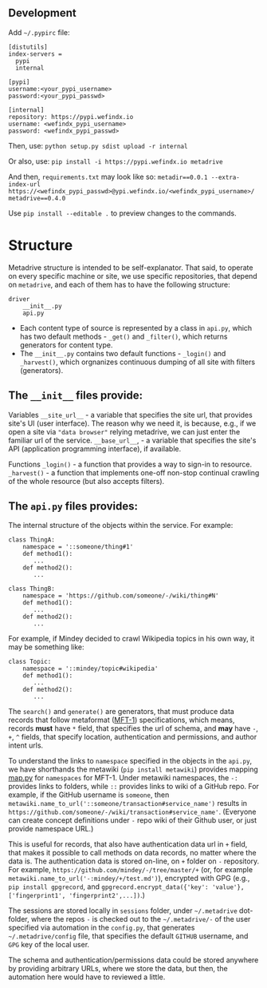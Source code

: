 ## Development
Add `~/.pypirc` file:

```
[distutils]
index-servers =
  pypi
  internal

[pypi]
username:<your_pypi_username>
password:<your_pypi_passwd>

[internal]
repository: https://pypi.wefindx.io
username: <wefindx_pypi_username>
password: <wefindx_pypi_passwd>
```

Then, use:
`python setup.py sdist upload -r internal`

Or also, use:
`pip install -i https://pypi.wefindx.io metadrive`


And then, `requirements.txt` may look like so:
`
metadir==0.0.1
--extra-index-url https://<wefindx_pypi_passwd>@ypi.wefindx.io/<wefindx_pypi_username>/
metadrive==0.4.0
`

Use `pip install --editable .` to preview changes to the commands.

# Structure

Metadrive structure is intended to be self-explanator. That said, to operate on every specific machine or site, we use specific repositories, that depend on `metadrive`, and each of them has to have the following structure:

```
driver
    __init__.py
    api.py
```

- Each content type of source is represented by a class in `api.py`, which has two default methods - `_get()` and `_filter()`, which returns generators for content type.
- The `__init__.py` contains two default functions - `_login()` and `_harvest()`, which orgnanizes continuous dumping of all site with filters (generators).

## The `__init__` files provide:

Variables
`__site_url__` - a variable that specifies the site url, that provides site's UI (user interface).  The reason why we need it, is because, e.g., if we open a site via `"data browser"` relying metadrive, we can just enter the familiar url of the service.
`__base_url__`, - a variable that specifies the site's API (application programming interface), if available.

Functions
`_login()` - a function that provides a way to sign-in to resource.
`_harvest()` - a function that implements one-off non-stop continual crawling of the whole resource (but also accepts filters).

## The `api.py` files provides:

The internal structure of the objects within the service. For example:

```
class ThingA:
    namespace = '::someone/thing#1'
    def method1():
       ...
    def method2():
       ...

class ThingB:
    namespace = 'https://github.com/someone/-/wiki/thing#N'
    def method1():
       ...
    def method2():
       ...
```

For example, if Mindey decided to crawl Wikipedia topics in his own way, it may be something like:

```
class Topic:
    namespace = '::mindey/topic#wikipedia'
    def method1():
       ...
    def method2():
       ...
```

The `search()` and `generate()` are generators, that must produce data records that follow metaformat ([MFT-1](https://book.mindey.com/metaformat/0002-data-object-format/0002-data-object-format.html)) specifications, which means, records **must** have `*` field, that specifies the url of schema, and **may** have `-`, `+`, `^` fields, that specify location, authentication and permissions, and author intent urls.

To understand the links to `namespace` specified in the objects in the `api.py`, we have shorthands the metawiki (`pip install metawiki`) provides mapping [map.py](https://github.com/mindey/metawiki/blob/master/metawiki/map.py) for `namespaces` for MFT-1. Under metawiki namespaces, the `-:` provides links to folders, while `::` provides links to wiki of a GitHub repo. For example, if the GitHub username is `someone`, then `metawiki.name_to_url('::someone/transaction#service_name')` results in `https://github.com/someone/-/wiki/transaction#service_name'`. (Everyone can create concept definitions under `-` repo wiki of their Github user, or just provide namespace URL.)

This is useful for records, that also have authentication data url in `+` field, that makes it possible to call methods on data records, no matter where the data is. The authentication data is stored on-line, on `+` folder on `-` repository. For example, `https://github.com/mindey/-/tree/master/+` (or, for example `metawiki.name_to_url('-:mindey/+/test.md')`), encrypted with GPG (e.g., `pip install gpgrecord`, and `gpgrecord.encrypt_data({'key': 'value'}, ['fingerprint1', 'fingerprint2',...])`.)

The sessions are stored locally in `sessions` folder, under `~/.metadrive` dot-folder, where the repos `-` is checked out to the `~/.metadrive/-` of the user specified via automation in the `config.py`, that generates `~/.metadrive/config` file, that specifies the default `GITHUB` username, and `GPG` key of the local user.

The schema and authentication/permissions data could be stored anywhere by providing arbitrary URLs, where we store the data, but then, the automation here would have to reviewed a little.

